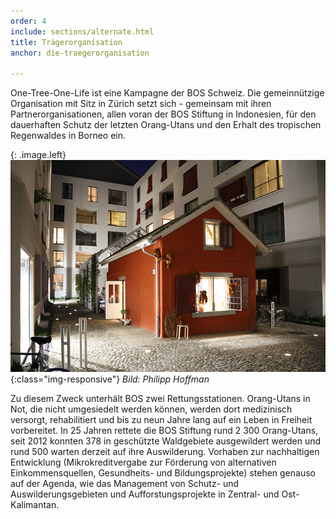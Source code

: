```yaml
---
order: 4
include: sections/alternate.html
title: Trägerorganisation
anchor: die-traegerorganisation

---
```

One-Tree-One-Life ist eine Kampagne der BOS Schweiz. Die gemeinnützige Organisation mit Sitz in Zürich setzt sich - gemeinsam mit ihren Partnerorganisationen, allen voran der BOS Stiftung in Indonesien, für den dauerhaften Schutz der letzten Orang-Utans und den Erhalt des tropischen Regenwaldes in Borneo ein.

{: .image.left}
![BOS HQ Zürich](assets/img/bos-hq.jpg){:class="img-responsive"}
_Bild: Philipp Hoffman_

Zu diesem Zweck unterhält BOS zwei Rettungsstationen. Orang-Utans in Not, die nicht umgesiedelt werden können, werden dort medizinisch versorgt, rehabilitiert und bis zu neun Jahre lang auf ein Leben in Freiheit vorbereitet. In 25 Jahren rettete die BOS Stiftung rund 2 300 Orang-Utans, seit 2012 konnten  378 in geschützte Waldgebiete ausgewildert werden und rund 500 warten derzeit auf ihre Auswilderung. Vorhaben zur nachhaltigen Entwicklung (Mikrokreditvergabe zur Förderung von alternativen Einkommensquellen, Gesundheits- und Bildungsprojekte) stehen genauso auf der Agenda, wie das Management von Schutz- und Auswilderungsgebieten und Aufforstungsprojekte in Zentral- und Ost-Kalimantan.